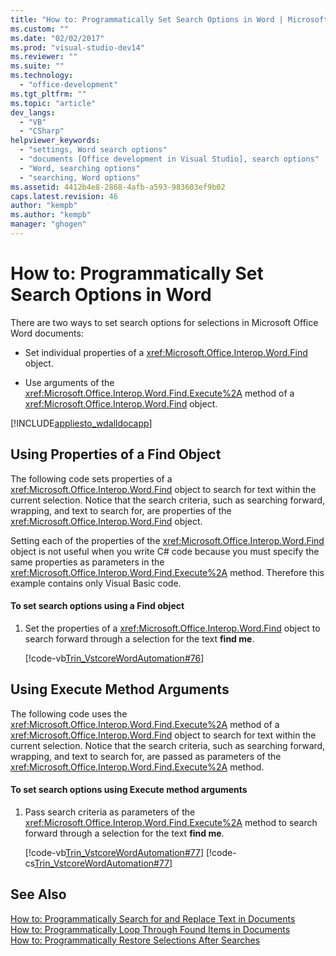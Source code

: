 ```yaml
---
title: "How to: Programmatically Set Search Options in Word | Microsoft Docs"
ms.custom: ""
ms.date: "02/02/2017"
ms.prod: "visual-studio-dev14"
ms.reviewer: ""
ms.suite: ""
ms.technology: 
  - "office-development"
ms.tgt_pltfrm: ""
ms.topic: "article"
dev_langs: 
  - "VB"
  - "CSharp"
helpviewer_keywords: 
  - "settings, Word search options"
  - "documents [Office development in Visual Studio], search options"
  - "Word, searching options"
  - "searching, Word options"
ms.assetid: 4412b4e8-2868-4afb-a593-983603ef9b02
caps.latest.revision: 46
author: "kempb"
ms.author: "kempb"
manager: "ghogen"
---
```

# How to: Programmatically Set Search Options in Word
  There are two ways to set search options for selections in Microsoft Office Word documents:  
  
-   Set individual properties of a <xref:Microsoft.Office.Interop.Word.Find> object.  
  
-   Use arguments of the <xref:Microsoft.Office.Interop.Word.Find.Execute%2A> method of a <xref:Microsoft.Office.Interop.Word.Find> object.  
  
 [!INCLUDE[appliesto_wdalldocapp](../vsto/includes/appliesto-wdalldocapp-md.md)]  
  
## Using Properties of a Find Object  
 The following code sets properties of a <xref:Microsoft.Office.Interop.Word.Find> object to search for text within the current selection. Notice that the search criteria, such as searching forward, wrapping, and text to search for, are properties of the <xref:Microsoft.Office.Interop.Word.Find> object.  
  
 Setting each of the properties of the <xref:Microsoft.Office.Interop.Word.Find> object is not useful when you write C# code because you must specify the same properties as parameters in the <xref:Microsoft.Office.Interop.Word.Find.Execute%2A> method. Therefore this example contains only Visual Basic code.  
  
#### To set search options using a Find object  
  
1.  Set the properties of a <xref:Microsoft.Office.Interop.Word.Find> object to search forward through a selection for the text **find me**.  
  
     [!code-vb[Trin_VstcoreWordAutomation#76](../vsto/codesnippet/VisualBasic/Trin_VstcoreWordAutomationVB/ThisDocument.vb#76)]  
  
## Using Execute Method Arguments  
 The following code uses the <xref:Microsoft.Office.Interop.Word.Find.Execute%2A> method of a <xref:Microsoft.Office.Interop.Word.Find> object to search for text within the current selection. Notice that the search criteria, such as searching forward, wrapping, and text to search for, are passed as parameters of the <xref:Microsoft.Office.Interop.Word.Find.Execute%2A> method.  
  
#### To set search options using Execute method arguments  
  
1.  Pass search criteria as parameters of the <xref:Microsoft.Office.Interop.Word.Find.Execute%2A> method to search forward through a selection for the text **find me**.  
  
     [!code-vb[Trin_VstcoreWordAutomation#77](../vsto/codesnippet/VisualBasic/Trin_VstcoreWordAutomationVB/ThisDocument.vb#77)]
     [!code-cs[Trin_VstcoreWordAutomation#77](../vsto/codesnippet/CSharp/Trin_VstcoreWordAutomationCS/ThisDocument.cs#77)]  
  
## See Also  
 [How to: Programmatically Search for and Replace Text  in Documents](../vsto/how-to-programmatically-search-for-and-replace-text-in-documents.md)   
 [How to: Programmatically Loop Through Found Items in Documents](../vsto/how-to-programmatically-loop-through-found-items-in-documents.md)   
 [How to: Programmatically Restore Selections After Searches](../vsto/how-to-programmatically-restore-selections-after-searches.md)  
  
  
